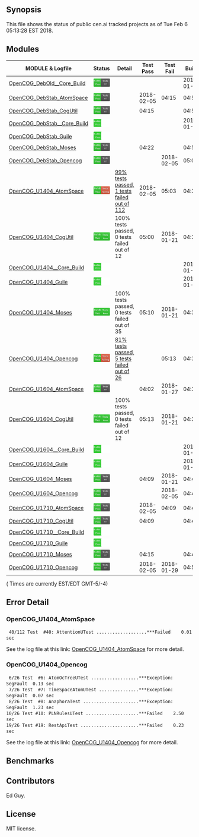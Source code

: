 
## Synopsis

This file shows the status of public cen.ai tracked projects as of Tue Feb  6 05:13:28 EST 2018.

## Modules 

| MODULE & Logfile | Status | Detail | Test Pass | Test Fail| Build | Attempt|
| --- | --- | --- | --- | ---  | --- | --- | 
| [OpenCOG_DebOld__Core_Build](jobs/OpenCOG_DebOld__Core_Build.log) | ![Status](/images/BUILDPASS.svg) |  |  |  | 2018-01-15  | 2018-01-15 |
| [OpenCOG_DebStab_AtomSpace](jobs/OpenCOG_DebStab_AtomSpace.log) | ![Status](/images/BUILDPASS.svg) |  | 2018-02-05 | 04:15 | 04:56  | 04:56 |
| [OpenCOG_DebStab_CogUtil](jobs/OpenCOG_DebStab_CogUtil.log) | ![Status](/images/BUILDPASS.svg) |  | 04:15 |  | 04:55  | 04:55 |
| [OpenCOG_DebStab__Core_Build](jobs/OpenCOG_DebStab__Core_Build.log) | ![Status](/images/BUILDPASSNOTEST.svg) |  |  |  | 2018-01-16  | 05:00 |
| [OpenCOG_DebStab_Guile](jobs/OpenCOG_DebStab_Guile.log) | ![Status](/images/BUILDPASSNOTEST.svg) |  |  |  |   | 04:55 |
| [OpenCOG_DebStab_Moses](jobs/OpenCOG_DebStab_Moses.log) | ![Status](/images/BUILDPASS.svg) |  | 04:22 |  | 04:59  | 04:59 |
| [OpenCOG_DebStab_Opencog](jobs/OpenCOG_DebStab_Opencog.log) | ![Status](/images/BUILDPASS.svg) |  |  | 2018-02-05 | 05:00  | 05:00 |
| [OpenCOG_U1404_AtomSpace](jobs/OpenCOG_U1404_AtomSpace.log) | ![Status](/images/TESTFAIL.svg) | [99% tests passed, 1 tests failed out of 112](#opencog_u1404_atomspace) | 2018-02-05 | 05:03 | 04:32  | 05:03 |
| [OpenCOG_U1404_CogUtil](jobs/OpenCOG_U1404_CogUtil.log) | ![Status](/images/TESTPASS.svg) | 100% tests passed, 0 tests failed out of 12 | 05:00 | 2018-01-21 | 04:31  | 05:00 |
| [OpenCOG_U1404__Core_Build](jobs/OpenCOG_U1404__Core_Build.log) | ![Status](/images/BUILDPASSNOTEST.svg) |  |  |  | 2018-01-22  | 04:35 |
| [OpenCOG_U1404_Guile](jobs/OpenCOG_U1404_Guile.log) | ![Status](/images/BUILDPASSNOTEST.svg) |  |  |  | 2018-01-22  | 04:31 |
| [OpenCOG_U1404_Moses](jobs/OpenCOG_U1404_Moses.log) | ![Status](/images/TESTPASS.svg) | 100% tests passed, 0 tests failed out of 35 | 05:10 | 2018-01-21 | 04:34  | 05:10 |
| [OpenCOG_U1404_Opencog](jobs/OpenCOG_U1404_Opencog.log) | ![Status](/images/TESTFAIL.svg) | [81% tests passed, 5 tests failed out of 26](#opencog_u1404_opencog) |  | 05:13 | 04:35  | 05:13 |
| [OpenCOG_U1604_AtomSpace](jobs/OpenCOG_U1604_AtomSpace.log) | ![Status](/images/BUILDPASS.svg) |  | 04:02 | 2018-01-27 | 04:39  | 04:39 |
| [OpenCOG_U1604_CogUtil](jobs/OpenCOG_U1604_CogUtil.log) | ![Status](/images/TESTPASS.svg) | 100% tests passed, 0 tests failed out of 12 | 05:13 | 2018-01-21 | 04:38  | 05:13 |
| [OpenCOG_U1604__Core_Build](jobs/OpenCOG_U1604__Core_Build.log) | ![Status](/images/BUILDPASSNOTEST.svg) |  |  |  | 2018-01-22  | 04:42 |
| [OpenCOG_U1604_Guile](jobs/OpenCOG_U1604_Guile.log) | ![Status](/images/BUILDPASSNOTEST.svg) |  |  |  | 2018-01-22  | 04:38 |
| [OpenCOG_U1604_Moses](jobs/OpenCOG_U1604_Moses.log) | ![Status](/images/BUILDPASS.svg) |  | 04:09 | 2018-01-21 | 04:41  | 04:41 |
| [OpenCOG_U1604_Opencog](jobs/OpenCOG_U1604_Opencog.log) | ![Status](/images/BUILDPASS.svg) |  |  | 2018-02-05 | 04:42  | 04:42 |
| [OpenCOG_U1710_AtomSpace](jobs/OpenCOG_U1710_AtomSpace.log) | ![Status](/images/BUILDPASS.svg) |  | 2018-02-05 | 04:09 | 04:46  | 04:46 |
| [OpenCOG_U1710_CogUtil](jobs/OpenCOG_U1710_CogUtil.log) | ![Status](/images/BUILDPASS.svg) |  | 04:09 |  | 04:45  | 04:45 |
| [OpenCOG_U1710__Core_Build](jobs/OpenCOG_U1710__Core_Build.log) | ![Status](/images/BUILDPASSNOTEST.svg) |  |  |  |   | 04:50 |
| [OpenCOG_U1710_Guile](jobs/OpenCOG_U1710_Guile.log) | ![Status](/images/BUILDPASSNOTEST.svg) |  |  |  |   | 04:45 |
| [OpenCOG_U1710_Moses](jobs/OpenCOG_U1710_Moses.log) | ![Status](/images/BUILDPASS.svg) |  | 04:15 |  | 04:49  | 04:49 |
| [OpenCOG_U1710_Opencog](jobs/OpenCOG_U1710_Opencog.log) | ![Status](/images/BUILDPASS.svg) |  | 2018-02-05 | 2018-01-29 | 04:50  | 04:50 |

( Times are currently EST/EDT GMT-5/-4) 

## Error Detail


###  OpenCOG_U1404_AtomSpace
```
 40/112 Test  #40: AttentionUTest ...................***Failed    0.01 sec
```

See the log file at this link: [OpenCOG_U1404_AtomSpace](jobs/OpenCOG_U1404_AtomSpace.log) for more detail.


###  OpenCOG_U1404_Opencog
```
 6/26 Test  #6: AtomOcTreeUTest ..................***Exception: SegFault  0.13 sec
 7/26 Test  #7: TimeSpaceAtomUTest ...............***Exception: SegFault  0.07 sec
 8/26 Test  #8: AnaphoraTest .....................***Exception: SegFault  1.23 sec
10/26 Test #10: PLNRulesUTest ....................***Failed    2.50 sec
19/26 Test #19: RestApiTest ......................***Failed    0.23 sec
```

See the log file at this link: [OpenCOG_U1404_Opencog](jobs/OpenCOG_U1404_Opencog.log) for more detail.


## Benchmarks


## Contributors

Ed Guy.

## License

MIT license. 


